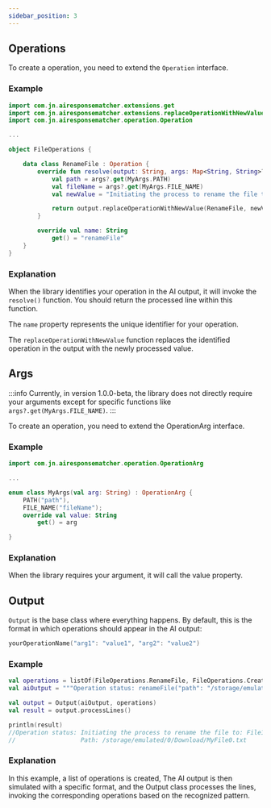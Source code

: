 ```yaml
---
sidebar_position: 3
---
```



## Operations

To create a operation, you need to extend the `Operation` interface.

### Example

```kotlin title="FileOperations.kt"
import com.jn.airesponsematcher.extensions.get
import com.jn.airesponsematcher.extensions.replaceOperationWithNewValue
import com.jn.airesponsematcher.operation.Operation

...

object FileOperations {

    data class RenameFile : Operation {
        override fun resolve(output: String, args: Map<String, String>?): String {
            val path = args?.get(MyArgs.PATH)
            val fileName = args?.get(MyArgs.FILE_NAME)
            val newValue = "Initiating the process to rename the file to: $fileName\nPath: $path"

            return output.replaceOperationWithNewValue(RenameFile, newValue)
        }

        override val name: String
            get() = "renameFile"
    }
}
```
### Explanation
When the library identifies your operation in the AI output, it will invoke the `resolve()` function. You should return the processed line within this function.

The `name` property represents the unique identifier for your operation.

The `replaceOperationWithNewValue` function replaces the identified operation in the output with the newly processed value.

## Args
:::info
Currently, in version 1.0.0-beta, the library does not directly require your arguments except for specific functions like `args?.get(MyArgs.FILE_NAME)`.
:::

To create an operation, you need to extend the OperationArg interface.

### Example

```kotlin
import com.jn.airesponsematcher.operation.OperationArg

...

enum class MyArgs(val arg: String) : OperationArg {
    PATH("path"),
    FILE_NAME("fileName");
    override val value: String
        get() = arg

}
```

### Explanation
When the library requires your argument, it will call the value property.

## Output

`Output` is the base class where everything happens. By default, this is the format in which operations should appear in the AI output:

```kotlin
yourOperationName("arg1": "value1", "arg2": "value2")
```

### Example

```kotlin
val operations = listOf(FileOperations.RenameFile, FileOperations.CreateFile)
val aiOutput = """Operation status: renameFile("path": "/storage/emulated/0/Download/MyFile0.txt", "fileName": "File1.txt")"""

val output = Output(aiOutput, operations)
val result = output.processLines()

println(result) 
//Operation status: Initiating the process to rename the file to: File1.txt
//                  Path: /storage/emulated/0/Download/MyFile0.txt
```

### Explanation

In this example, a list of operations is created, The AI output is then simulated with a specific format, and the Output class processes the lines, invoking the corresponding operations based on the recognized pattern.